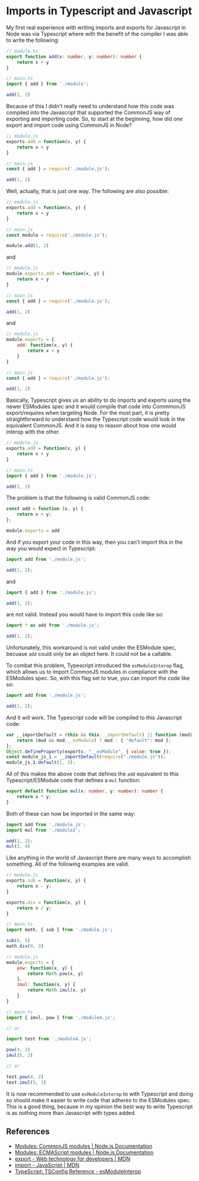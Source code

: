 # Imports in Typescript and Javascript

My first real experience with writing imports and exports for Javascript in Node was via Typescript where with the benefit of the compiler I was able to write the following:

``` typescript
// module.ts
export function add(x: number, y: number): number {
    return x + y
}

// main.ts
import { add } from './module';

add(1, 2)
```

Because of this I didn't really need to understand how this code was compiled into the  Javascript that supported the CommonJS way of exporting and importing code. So, to start at the beginning, how did one export and import code using CommonJS in Node?

``` javascript
// module.js
exports.add = function(x, y) {
    return x + y
}

// main.js
const { add } = require('./module.js');

add(1, 2)
```

Well, actually, that is just one way. The following are also possible:

``` javascript
// module.js
exports.add = function(x, y) {
    return x + y
}

// main.js
const module = require('./module.js');

module.add(1, 2)
```

and

``` javascript
// module.js
module.exports.add = function(x, y) {
    return x + y
}

// main.js
const { add } = require('./module.js');

add(1, 2)
```

and

``` javascript
// module.js
module.exports = {
    add: function(x, y) {
        return x + y
    }
}

// main.js
const { add } = require('./module.js');

add(1, 2)
```

Basically, Typescript gives us an ability to do imports and exports using the newer ESModules spec and it would compile that code into CommmonJS export/requires when targeting Node. For the most part, it is pretty straightforward to understand how the Typescript code would look in the equivalent CommonJS. And it is easy to reason about how one would interop with the other.

``` javascript
// module.js
exports.add = function(x, y) {
    return x + y
}

// main.ts
import { add } from './module.js';

add(1, 2)
```

The problem is that the following is valid CommonJS code:

``` javascript
const add = function (x, y) {
    return x + y;
};

module.exports = add
```

And if you export your code in this way, then you can't import this in the way you would expect in Typescript:

``` javascript
import add from './module.js';

add(1, 2);
```

and

``` javascript
import { add } from './module.js';

add(1, 2);
```

are not valid. Instead you would have to import this code like so:

```javascript
import * as add from './module.js';

add(1, 2);
```

Unfortunately, this workaround is not valid under the ESModule spec, becuase `add` could only be an object here. It could not be a callable.

To combat this problem, Typescript introduced the `esModuleInterop` flag, which allows us to import CommonJS modules in compliance with the ESModules spec. So, with this flag set to true, you can import the code like so:

``` javascript
import add from './module.js';

add(1, 2);
```

And it will work. The Typescript code will be compiled to this Javascript code:

``` javascript
var __importDefault = (this && this.__importDefault) || function (mod) {
    return (mod && mod.__esModule) ? mod : { "default": mod };
};
Object.defineProperty(exports, "__esModule", { value: true });
const module_js_1 = __importDefault(require("./module.js"));
module_js_1.default(1, 2);
```

All of this makes the above code that defines the `add` equivalent to this Typescript/ESModule code that defines a `mul` function:

``` typescript
export default function mul(x: number, y: number): number {
    return x * y;
}
```

Both of these can now be imported in the same way:

``` javascript
import add from './module.js';
import mul from './module2';

add(1, 2);
mul(3, 4)
```

Like anything in the world of Javascript there are many ways to accomplish something. All of the following examples are valid.

``` javascript
// module.js
exports.sub = function(x, y) {
    return x - y;
}

exports.div = function(x, y) {
    return x / y;
}

// main.ts
import math, { sub } from './module.js';

sub(6, 5)
math.div(9, 3)
```

``` javascript
// module.js
module.exports = {
    pow: function(x, y) {
        return Math.pow(x, y)
    },
    imul: function(x, y) {
        return Math.imul(x, y)
    }
}

// main.ts
import { imul, pow } from './module4.js';

// or

import test from './module4.js';

pow(4, 2)
imul(5, 2)

// or

test.pow(4, 2)
test.imul(5, 1)
```

It is now recommended to use `esModuleInterop` to with Typescript and doing so should make it easier to write code that adheres to the ESModules spec. This is a good thing, because in my opinion the best way to write Typescript is as nothing more than Javascript with types added.

## References

- [Modules: CommonJS modules | Node.js Documentation](https://nodejs.org/api/modules.html)
- [Modules: ECMAScript modules | Node.js Documentation](https://nodejs.org/api/esm.html)
- [export - Web technology for developers | MDN](https://developer.mozilla.org/en-US/docs/web/javascript/reference/statements/export)
- [import - JavaScript | MDN](https://developer.mozilla.org/en-US/docs/Web/JavaScript/Reference/Statements/import)
- [TypeScript: TSConfig Reference - esModuleInterop](https://www.typescriptlang.org/tsconfig#esModuleInterop)